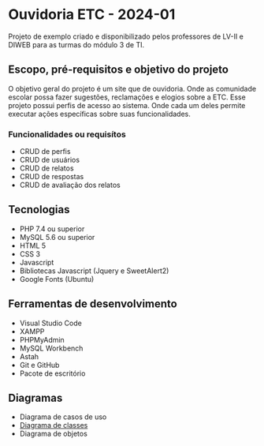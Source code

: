 # Ouvidoria ETC - 2024-01

Projeto de exemplo criado e disponibilizado pelos professores de LV-II e DIWEB para as turmas do módulo 3 de TI.

## Escopo, pré-requisitos e objetivo do projeto

O objetivo geral do projeto é um site que de ouvidoria. Onde as comunidade escolar possa fazer sugestões, reclamações e elogios sobre a ETC.
Esse projeto possui perfis de acesso ao sistema. Onde cada um deles permite executar ações específicas sobre suas funcionalidades.

### Funcionalidades ou requisítos

- CRUD de perfis
- CRUD de usuários
- CRUD de relatos
- CRUD de respostas
- CRUD de avaliação dos relatos

## Tecnologias
- PHP 7.4 ou superior
- MySQL 5.6 ou superior
- HTML 5
- CSS 3
- Javascript
- Bibliotecas Javascript (Jquery e SweetAlert2)
- Google Fonts (Ubuntu)

## Ferramentas de desenvolvimento
- Visual Studio Code
- XAMPP
- PHPMyAdmin
- MySQL Workbench
- Astah
- Git e GitHub
- Pacote de escritório

## Diagramas
- Diagrama de casos de uso 
- [Diagrama de classes](/documentos/modelos/README.md)
- Diagrama de objetos

